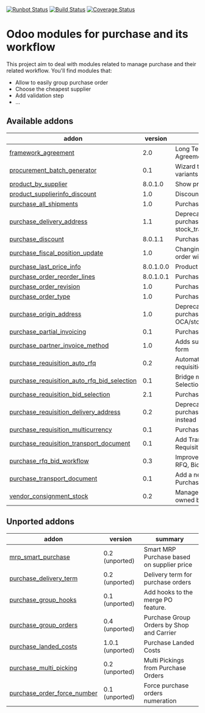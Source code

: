 [![Runbot Status](https://runbot.odoo-community.org/runbot/badge/flat/142/8.0.svg)](https://runbot.odoo-community.org/runbot/repo/github-com-oca-purchase-workflow-142)
[![Build Status](https://travis-ci.org/OCA/purchase-workflow.svg?branch=8.0)](https://travis-ci.org/OCA/purchase-workflow)
[![Coverage Status](https://coveralls.io/repos/OCA/purchase-workflow/badge.png?branch=8.0)](https://coveralls.io/r/OCA/purchase-workflow?branch=8.0)

Odoo modules for purchase and its workflow
==========================================

This project aim to deal with modules related to manage purchase and their related workflow. You'll find modules that:

 - Allow to easily group purchase order
 - Choose the cheapest supplier
 - Add validation step
 - ...

[//]: # (addons)
Available addons
----------------
addon | version | summary
--- | --- | ---
[framework_agreement](framework_agreement/) | 2.0 | Long Term Agreement (or Framework Agreement) for purchases
[procurement_batch_generator](procurement_batch_generator/) | 0.1 | Wizard to create procurements from product variants
[product_by_supplier](product_by_supplier/) | 8.0.1.0 | Show products grouped by suppliers
[product_supplierinfo_discount](product_supplierinfo_discount/) | 1.0 | Discounts in product supplier info
[purchase_all_shipments](purchase_all_shipments/) | 1.0 | Purchase All Shipments
[purchase_delivery_address](purchase_delivery_address/) | 1.1 | Deprecated: install purchase_transport_multi_address and stock_transport_multi_address instead
[purchase_discount](purchase_discount/) | 8.0.1.1 | Purchase order lines with discounts
[purchase_fiscal_position_update](purchase_fiscal_position_update/) | 1.0 | Changing the fiscal position of a purchase order will auto-update purchase order lines
[purchase_last_price_info](purchase_last_price_info/) | 8.0.1.0.0 | Product Last Price Info - Purchase
[purchase_order_reorder_lines](purchase_order_reorder_lines/) | 8.0.1.0.1 | Purchase order lines with sequence number
[purchase_order_revision](purchase_order_revision/) | 1.0 | Purchase order revisions
[purchase_order_type](purchase_order_type/) | 1.0 | Purchase Order Type
[purchase_origin_address](purchase_origin_address/) | 1.0 | Deprecated: use purchase_transport_multi_address from OCA/stock-logistics-transport
[purchase_partial_invoicing](purchase_partial_invoicing/) | 0.1 | Purchase partial invoicing
[purchase_partner_invoice_method](purchase_partner_invoice_method/) | 1.0 | Adds supplier invoicing control on partner form
[purchase_requisition_auto_rfq](purchase_requisition_auto_rfq/) | 0.2 | Automatically create RFQ from a purchase requisition
[purchase_requisition_auto_rfq_bid_selection](purchase_requisition_auto_rfq_bid_selection/) | 0.1 | Bridge module for PR Auto RFQ / Bid Selection
[purchase_requisition_bid_selection](purchase_requisition_bid_selection/) | 2.1 | Purchase Requisition Bid Selection
[purchase_requisition_delivery_address](purchase_requisition_delivery_address/) | 0.2 | Deprecated: install purchase_requisition_transport_multi_address instead
[purchase_requisition_multicurrency](purchase_requisition_multicurrency/) | 0.1 | Purchase Requisition Multicurrency
[purchase_requisition_transport_document](purchase_requisition_transport_document/) | 0.1 | Add Transport Documents to Purchase Requisitions
[purchase_rfq_bid_workflow](purchase_rfq_bid_workflow/) | 0.3 | Improve the purchase workflow to manage RFQ, Bids, and Orders
[purchase_transport_document](purchase_transport_document/) | 0.1 | Add a new Transport Document object in the Purchase Order
[vendor_consignment_stock](vendor_consignment_stock/) | 0.2 | Manage stock in our warehouse that is owned by a vendor

Unported addons
---------------
addon | version | summary
--- | --- | ---
[mrp_smart_purchase](__unported__/mrp_smart_purchase/) | 0.2 (unported) | Smart MRP Purchase based on supplier price
[purchase_delivery_term](__unported__/purchase_delivery_term/) | 0.2 (unported) | Delivery term for purchase orders
[purchase_group_hooks](__unported__/purchase_group_hooks/) | 0.1 (unported) | Add hooks to the merge PO feature.
[purchase_group_orders](__unported__/purchase_group_orders/) | 0.4 (unported) | Purchase Group Orders by Shop and Carrier
[purchase_landed_costs](__unported__/purchase_landed_costs/) | 1.0.1 (unported) | Purchase Landed Costs
[purchase_multi_picking](__unported__/purchase_multi_picking/) | 0.2 (unported) | Multi Pickings from Purchase Orders
[purchase_order_force_number](__unported__/purchase_order_force_number/) | 0.1 (unported) | Force purchase orders numeration

[//]: # (end addons)
